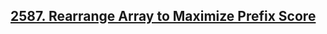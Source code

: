 ## [2587. Rearrange Array to Maximize Prefix Score](https://leetcode.com/problems/rearrange-array-to-maximize-prefix-score/description/)